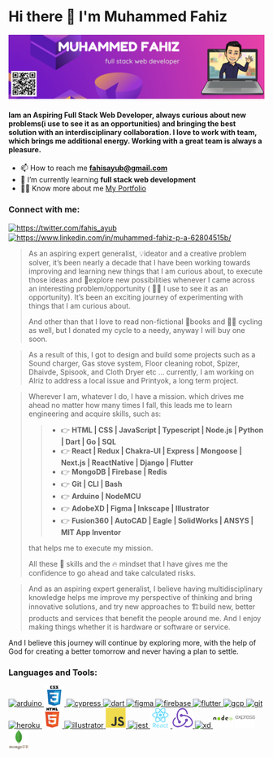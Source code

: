 # Hi there 👋 I'm Muhammed Fahiz
![image](github_banner.png)


#### Iam an Aspiring Full Stack Web Developer, always curious about new problems(i use to see it as an opportunities) and bringing the best solution with an interdisciplinary collaboration. I love to work with team, which brings me additional energy. Working with a great team is always a pleasure.

- 📫 How to reach me **fahisayub@gmail.com**
- 🌱 I’m currently learning **full stack web development**
- 👨‍💻 Know more about me [My Portfolio](https://fahisayub.github.io)

<h3 align="left">Connect with me:</h3>
<p align="left">
<a href="https://twitter.com/https://twitter.com/fahis_ayub" target="blank"><img align="center" src="https://raw.githubusercontent.com/rahuldkjain/github-profile-readme-generator/master/src/images/icons/Social/twitter.svg" alt="https://twitter.com/fahis_ayub" height="30" width="40" /></a>
<a href="https://linkedin.com/in/https://www.linkedin.com/in/muhammed-fahiz-p-a-62804515b/" target="blank"><img align="center" src="https://raw.githubusercontent.com/rahuldkjain/github-profile-readme-generator/master/src/images/icons/Social/linked-in-alt.svg" alt="https://www.linkedin.com/in/muhammed-fahiz-p-a-62804515b/" height="30" width="40" /></a>
</p>

>As an aspiring expert generalist, 💡ideator and a creative problem solver, it’s been nearly a decade that I have been working towards improving and learning new things that I am curious about, to execute those ideas and 🧭explore new possibilities whenever I came across an interesting problem/opportunity ( 💪🏻 I use to see it as an opportunity).  It’s been an exciting journey of experimenting with things that I am curious about.
>
>And other than that I love to read non-fictional 📘books and 🚴‍♂️ cycling as well, but I donated my cycle to a needy, anyway I will buy one soon.

>As a result of this, I got to design and build some projects such as a Sound charger, Gas stove system, Floor cleaning robot, Spizer, Dhaivde, Spisook, and Cloth Dryer etc … currently, I am working on Alriz to address a local issue and Printyok, a long term project.

>Wherever I am, whatever I do, I have a mission. which drives me ahead no matter how many times I fall, this leads me to learn engineering and acquire skills, such as:
>
>> - 👉 **HTML | CSS | JavaScript | Typescript | Node.js | Python | Dart | Go | SQL**
>> - 👉 **React | Redux | Chakra-UI | Express | Mongoose | Next.js | ReactNative | Django | Flutter**
>> - 👉 **MongoDB | Firebase | Redis**
>> - 👉 **Git | CLI | Bash**
>> - 👉 **Arduino | NodeMCU**
>> - 👉 **AdobeXD | Figma | Inkscape | Illustrator**
>> - 👉 **Fusion360 | AutoCAD | Eagle | SolidWorks | ANSYS | MIT App Inventor**
>
>that helps me to execute my mission. 
>
>All these 🔧 skills and the 🔥 mindset that I have gives me the confidence to go ahead and take calculated risks.

>And as an aspiring expert generalist, I believe having multidisciplinary knowledge helps me improve my perspective of thinking and bring innovative solutions, and try new approaches to 🏗️build new, better products and services that benefit the people around me. And I enjoy making things whether it is hardware or software or service.

And I believe this journey will continue by exploring more, with the help of God for creating a better tomorrow and never having a plan to settle.


<h3 align="left">Languages and Tools:</h3>
<p align="left"> <a href="https://www.arduino.cc/" target="_blank" rel="noreferrer"> <img src="https://cdn.worldvectorlogo.com/logos/arduino-1.svg" alt="arduino" width="40" height="40"/> </a> <a href="https://www.w3schools.com/css/" target="_blank" rel="noreferrer"> <img src="https://raw.githubusercontent.com/devicons/devicon/master/icons/css3/css3-original-wordmark.svg" alt="css3" width="40" height="40"/> </a> <a href="https://www.cypress.io" target="_blank" rel="noreferrer"> <img src="https://raw.githubusercontent.com/simple-icons/simple-icons/6e46ec1fc23b60c8fd0d2f2ff46db82e16dbd75f/icons/cypress.svg" alt="cypress" width="40" height="40"/> </a> <a href="https://dart.dev" target="_blank" rel="noreferrer"> <img src="https://www.vectorlogo.zone/logos/dartlang/dartlang-icon.svg" alt="dart" width="40" height="40"/> </a> <a href="https://www.figma.com/" target="_blank" rel="noreferrer"> <img src="https://www.vectorlogo.zone/logos/figma/figma-icon.svg" alt="figma" width="40" height="40"/> </a> <a href="https://firebase.google.com/" target="_blank" rel="noreferrer"> <img src="https://www.vectorlogo.zone/logos/firebase/firebase-icon.svg" alt="firebase" width="40" height="40"/> </a> <a href="https://flutter.dev" target="_blank" rel="noreferrer"> <img src="https://www.vectorlogo.zone/logos/flutterio/flutterio-icon.svg" alt="flutter" width="40" height="40"/> </a> <a href="https://cloud.google.com" target="_blank" rel="noreferrer"> <img src="https://www.vectorlogo.zone/logos/google_cloud/google_cloud-icon.svg" alt="gcp" width="40" height="40"/> </a> <a href="https://git-scm.com/" target="_blank" rel="noreferrer"> <img src="https://www.vectorlogo.zone/logos/git-scm/git-scm-icon.svg" alt="git" width="40" height="40"/> </a> <a href="https://heroku.com" target="_blank" rel="noreferrer"> <img src="https://www.vectorlogo.zone/logos/heroku/heroku-icon.svg" alt="heroku" width="40" height="40"/> </a> <a href="https://www.w3.org/html/" target="_blank" rel="noreferrer"> <img src="https://raw.githubusercontent.com/devicons/devicon/master/icons/html5/html5-original-wordmark.svg" alt="html5" width="40" height="40"/> </a> <a href="https://www.adobe.com/in/products/illustrator.html" target="_blank" rel="noreferrer"> <img src="https://www.vectorlogo.zone/logos/adobe_illustrator/adobe_illustrator-icon.svg" alt="illustrator" width="40" height="40"/> </a> <a href="https://developer.mozilla.org/en-US/docs/Web/JavaScript" target="_blank" rel="noreferrer"> <img src="https://raw.githubusercontent.com/devicons/devicon/master/icons/javascript/javascript-original.svg" alt="javascript" width="40" height="40"/> </a> <a href="https://jestjs.io" target="_blank" rel="noreferrer"> <img src="https://www.vectorlogo.zone/logos/jestjsio/jestjsio-icon.svg" alt="jest" width="40" height="40"/> </a> <a href="https://reactjs.org/" target="_blank" rel="noreferrer"> <img src="https://raw.githubusercontent.com/devicons/devicon/master/icons/react/react-original-wordmark.svg" alt="react" width="40" height="40"/> </a> <a href="https://redux.js.org" target="_blank" rel="noreferrer"> <img src="https://raw.githubusercontent.com/devicons/devicon/master/icons/redux/redux-original.svg" alt="redux" width="40" height="40"/> </a> <a href="https://www.adobe.com/products/xd.html" target="_blank" rel="noreferrer"> <img src="https://cdn.worldvectorlogo.com/logos/adobe-xd.svg" alt="xd" width="40" height="40"/> </a><a href="https://nodejs.org" target="_blank" rel="noreferrer"> <img src="https://raw.githubusercontent.com/devicons/devicon/master/icons/nodejs/nodejs-original-wordmark.svg" alt="nodejs" width="40" height="40"/></a> <a href="https://expressjs.com" target="_blank" rel="noreferrer"> <img src="https://raw.githubusercontent.com/devicons/devicon/master/icons/express/express-original-wordmark.svg" alt="express" width="40" height="40"/> </a><a href="https://www.mongodb.com/" target="_blank" rel="noreferrer"> <img src="https://raw.githubusercontent.com/devicons/devicon/master/icons/mongodb/mongodb-original-wordmark.svg" alt="mongodb" width="40" height="40"/> </a> </p>
